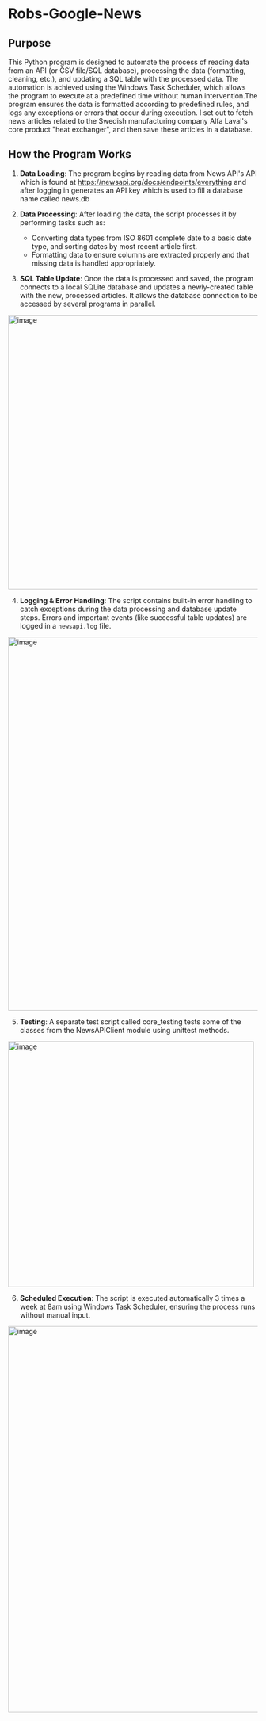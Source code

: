 # Robs-Google-News
## Purpose
This Python program is designed to automate the process of reading data from an API (or CSV file/SQL database), processing the data (formatting, cleaning, etc.), and updating a SQL table with the processed data. The automation is achieved using the Windows Task Scheduler, which allows the program to execute at a predefined time without human intervention.The program ensures the data is formatted according to predefined rules, and logs any exceptions or errors that occur during execution.
I set out to fetch news articles related to the Swedish manufacturing company Alfa Laval's core product "heat exchanger", and then save these articles in a database.

## How the Program Works
1. **Data Loading**: The program begins by reading data from News API's API which is found at https://newsapi.org/docs/endpoints/everything and after logging in generates an API key which is used to fill a database name called news.db 
   
2. **Data Processing**: After loading the data, the script processes it by performing tasks such as:
   - Converting data types from ISO 8601 complete date to a basic date type, and sorting dates by most recent article first. 
   - Formatting data to ensure columns are extracted properly and that missing data is handled appropriately.

3. **SQL Table Update**: Once the data is processed and saved, the program connects to a local SQLite database and updates a newly-created table with the new, processed articles. It allows the database connection to be accessed by several programs in parallel. 
<img width="554" alt="image" src="https://github.com/user-attachments/assets/2548c6d1-60d4-4324-96d5-944985f6285c">

4. **Logging & Error Handling**: The script contains built-in error handling to catch exceptions during the data processing and database update steps. Errors and important events (like successful table updates) are logged in a `newsapi.log` file.
<img width="754" alt="image" src="https://github.com/user-attachments/assets/7d0a94e6-cdc8-4f32-b4da-3e28d3ad2c5a">

5. **Testing**: A separate test script called core_testing tests some of the classes from the NewsAPIClient module using unittest methods.
<img width="496" alt="image" src="https://github.com/user-attachments/assets/50886424-8422-4e72-8bf5-563fd1b0aaa9">

6. **Scheduled Execution**: The script is executed automatically 3 times a week at 8am using Windows Task Scheduler, ensuring the process runs without manual input.
<img width="780" alt="image" src="https://github.com/user-attachments/assets/a6935f5c-fe99-4ca8-85af-bac373fc799b">
